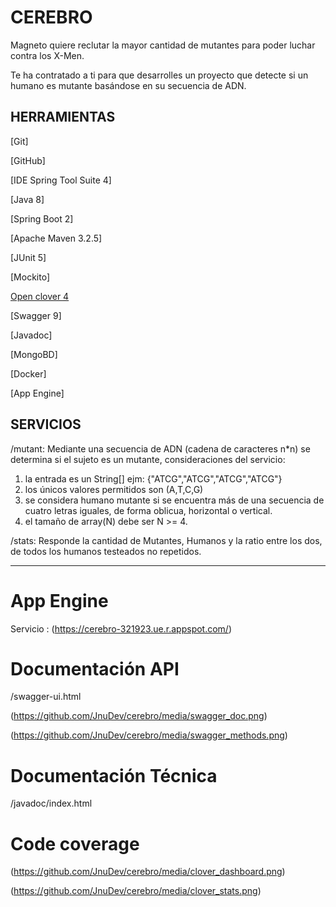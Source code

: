 # CEREBRO
Magneto quiere reclutar la mayor cantidad de mutantes para poder luchar contra los X-Men.

Te ha contratado a ti para que desarrolles un proyecto que detecte si un
humano es mutante basándose en su secuencia de ADN.


## HERRAMIENTAS 


[Git]

[GitHub]

[IDE Spring Tool Suite 4] 

[Java 8]

[Spring Boot 2]

[Apache Maven 3.2.5]

[JUnit 5]

[Mockito]

[Open clover 4](https://openclover.org/)

[Swagger 9]

[Javadoc]

[MongoBD]

[Docker]

[App Engine]


## SERVICIOS
/mutant:  Mediante una secuencia de ADN (cadena de caracteres n*n) se determina si el sujeto es un mutante,
consideraciones del servicio:

1) la entrada es un String[]  ejm: {"ATCG","ATCG","ATCG","ATCG"}
2) los únicos valores permitidos son (A,T,C,G)
3) se considera humano mutante si se encuentra más de una secuencia de cuatro letras iguales, de forma oblicua, horizontal o vertical.
4) el tamaño de array(N) debe ser N >= 4.

/stats: Responde la cantidad de Mutantes, Humanos y la ratio entre los dos, de todos los humanos testeados no repetidos. 

---
# App Engine

Servicio : (https://cerebro-321923.ue.r.appspot.com/)




# Documentación API

/swagger-ui.html

(https://github.com/JnuDev/cerebro/media/swagger_doc.png)

(https://github.com/JnuDev/cerebro/media/swagger_methods.png)

# Documentación Técnica 

/javadoc/index.html

#  Code coverage 
(https://github.com/JnuDev/cerebro/media/clover_dashboard.png)

(https://github.com/JnuDev/cerebro/media/clover_stats.png)